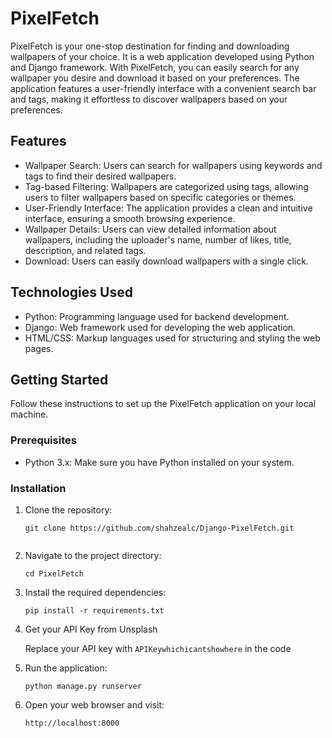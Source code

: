 # PixelFetch

PixelFetch is your one-stop destination for finding and downloading wallpapers of your choice. It is a web application developed using Python and Django framework. With PixelFetch, you can easily search for any wallpaper you desire and download it based on your preferences. The application features a user-friendly interface with a convenient search bar and tags, making it effortless to discover wallpapers based on your preferences.

## Features

- Wallpaper Search: Users can search for wallpapers using keywords and tags to find their desired wallpapers.
- Tag-based Filtering: Wallpapers are categorized using tags, allowing users to filter wallpapers based on specific categories or themes.
- User-Friendly Interface: The application provides a clean and intuitive interface, ensuring a smooth browsing experience.
- Wallpaper Details: Users can view detailed information about wallpapers, including the uploader's name, number of likes, title, description, and related tags.
- Download: Users can easily download wallpapers with a single click.

## Technologies Used

- Python: Programming language used for backend development.
- Django: Web framework used for developing the web application.
- HTML/CSS: Markup languages used for structuring and styling the web pages.

## Getting Started

Follow these instructions to set up the PixelFetch application on your local machine.

### Prerequisites

- Python 3.x: Make sure you have Python installed on your system.

### Installation

1. Clone the repository:

   ```shell
   git clone https://github.com/shahzealc/Django-PixelFetch.git
 
2. Navigate to the project directory:

    ```shell
    cd PixelFetch
    
3. Install the required dependencies:
    
    ```shell
    pip install -r requirements.txt

4. Get your API Key from Unsplash

    Replace your API key with `APIKeywhichicantshowhere` in the code
     
5. Run the application:

    ```shell
    python manage.py runserver

6. Open your web browser and visit:
   
   ```shell
   http://localhost:8000 



   
